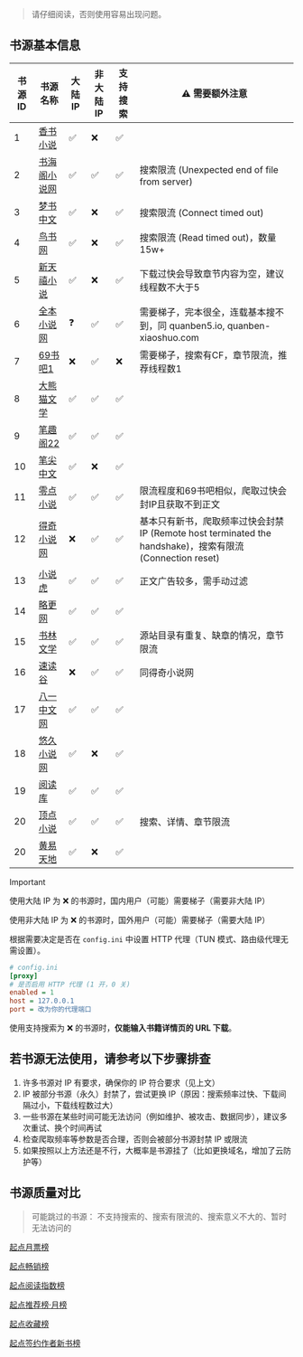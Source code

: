 > 请仔细阅读，否则使用容易出现问题。

## 书源基本信息

| 书源 ID | 书源名称                                 | 大陆 IP | 非大陆 IP | 支持搜索 | ⚠️ 需要额外注意                                                                          |
|-------|--------------------------------------|-------|--------|------|------------------------------------------------------------------------------------|
| 1     | [香书小说](http://www.xbiqugu.la/)       | ✅     | ❌      | ✅    |                                                                                    |
| 2     | [书海阁小说网](https://www.shuhaige.net/)  | ✅     | ✅      | ✅    | 搜索限流 (Unexpected end of file from server)                                          |
| 3     | [梦书中文](http://www.mcxs.info/)        | ✅     | ❌      | ✅    | 搜索限流 (Connect timed out)                                                           |
| 4     | [鸟书网](http://www.99xs.info/)         | ✅     | ❌      | ✅    | 搜索限流 (Read timed out)，数量15w+                                                       |
| 5     | [新天禧小说](https://www.tianxibook.com/) | ✅     | ❌      | ✅    | 下载过快会导致章节内容为空，建议线程数不大于5                                                            |
| 6     | [全本小说网](https://quanben5.com/)       | ❓     | ✅      | ✅    | 需要梯子，完本很全，连载基本搜不到，同 quanben5.io, quanben-xiaoshuo.com                              |
| 7     | [69书吧1](https://www.69shuba.com/)    | ❌     | ✅      | ❌    | 需要梯子，搜索有CF，章节限流，推荐线程数1                                                             |
| 8     | [大熊猫文学](https://www.dxmwx.org/)      | ✅     | ✅      | ✅    |                                                                                    |
| 9     | [笔趣阁22](https://www.22biqu.com/)     | ✅     | ✅      | ✅    |                                                                                    |
| 10    | [笔尖中文](http://www.xbiquzw.net/)      | ✅     | ❌      | ✅    |                                                                                    |
| 11    | [零点小说](https://www.0xs.net/)         | ✅     | ✅      | ✅    | 限流程度和69书吧相似，爬取过快会封IP且获取不到正文                                                        |
| 12    | [得奇小说网](https://www.deqixs.com/)     | ❌     | ✅      | ✅    | 基本只有新书，爬取频率过快会封禁IP (Remote host terminated the handshake)，搜索有限流 (Connection reset) |
| 13    | [小说虎](https://www.xshbook.com/)      | ✅     | ✅      | ✅    | 正文广告较多，需手动过滤                                                                       |
| 14    | [略更网](https://www.luegeng.com/)      | ✅     | ✅      | ✅    |                                                                                    |
| 15    | [书林文学](http://www.shu009.com/)       | ✅     | ✅      | ✅    | 源站目录有重复、缺章的情况，章节限流                                                                 |
| 16    | [速读谷](https://www.sudugu.com/)       | ❌     | ✅      | ✅    | 同得奇小说网                                                                             |
| 17    | [八一中文网](http://www.81zwwww.com/)     | ✅     | ✅      | ✅    |                                                                                    |
| 18    | [悠久小说网](http://www.ujxsw.org/)       | ✅     | ❌      | ✅    |                                                                                    |
| 19    | [阅读库](http://www.yeudusk.com/)       | ✅     | ✅      | ✅    |                                                                                    |
| 20    | [顶点小说](https://www.wxsy.net/)        | ✅     | ✅      | ✅    | 搜索、详情、章节限流                                                                         |
| 20    | [黄易天地](http://www.xhytd.com/)        | ✅     | ❌      | ✅    |                                                                                    |

> [!IMPORTANT]
> 使用大陆 IP 为 ❌ 的书源时，国内用户（可能）需要梯子（需要非大陆 IP）
>
> 使用非大陆 IP 为 ❌ 的书源时，国外用户（可能）需要梯子（需要大陆 IP）
>
> 根据需要决定是否在 `config.ini` 中设置 HTTP 代理（TUN 模式、路由级代理无需设置）。

```ini
# config.ini
[proxy]
# 是否启用 HTTP 代理 (1 开，0 关)
enabled = 1
host = 127.0.0.1
port = 改为你的代理端口
```

使用支持搜索为 ❌ 的书源时，**仅能输入书籍详情页的 URL 下载**。

## 若书源无法使用，请参考以下步骤排查

1. 许多书源对 IP 有要求，确保你的 IP 符合要求（见上文）
2. IP 被部分书源（永久）封禁了，尝试更换 IP（原因：搜索频率过快、下载间隔过小，下载线程数过大）
3. 一些书源在某些时间可能无法访问（例如维护、被攻击、数据同步），建议多次重试、换个时间再试
4. 检查爬取频率等参数是否合理，否则会被部分书源封禁 IP 或限流
5. 如果按照以上方法还是不行，大概率是书源挂了（比如更换域名，增加了云防护等）

## 书源质量对比

> 可能跳过的书源： 不支持搜索的、搜索有限流的、搜索意义不大的、暂时无法访问的

[起点月票榜](qidian_rank/1-起点月票榜.md)

[起点畅销榜](qidian_rank/2-起点畅销榜.md)

[起点阅读指数榜](qidian_rank/3-起点阅读指数榜.md)

[起点推荐榜·月榜](qidian_rank/4-起点推荐榜·月榜.md)

[起点收藏榜](qidian_rank/5-起点收藏榜.md)

[起点签约作者新书榜](qidian_rank/6-起点签约作者新书榜.md)